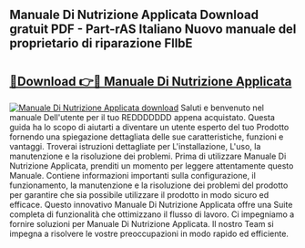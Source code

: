 ## Manuale Di Nutrizione Applicata Download gratuit PDF - Part-rAS Italiano Nuovo manuale del proprietario di riparazione FllbE

# <h2><a href="http://df9utk.blite.top/?on=Manuale+Di+Nutrizione+Applicata">🔗Download 👉🔴 Manuale Di Nutrizione Applicata</a></h2>

[![Manuale Di Nutrizione Applicata download](https://i.imgur.com/lujVjoI.png)](http://df9utk.blite.top/?on=Manuale+Di+Nutrizione+Applicata)
Saluti e benvenuto nel manuale Dell'utente per il tuo REDDDDDDD appena acquistato. Questa guida ha lo scopo di aiutarti a diventare un utente esperto del tuo Prodotto fornendo una spiegazione dettagliata delle sue caratteristiche, funzioni e vantaggi. Troverai istruzioni dettagliate per L'installazione, L'uso, la manutenzione e la risoluzione dei problemi. Prima di utilizzare Manuale Di Nutrizione Applicata, prenditi un momento per leggere attentamente questo Manuale. Contiene informazioni importanti sulla configurazione, il funzionamento, la manutenzione e la risoluzione dei problemi del prodotto per garantire che sia possibile utilizzare il prodotto in modo sicuro ed efficace. Questo innovativo Manuale Di Nutrizione Applicata offre una Suite completa di funzionalità che ottimizzano il flusso di lavoro. Ci impegniamo a fornire soluzioni per Manuale Di Nutrizione Applicata. Il nostro Team si impegna a risolvere le vostre preoccupazioni in modo rapido ed efficiente.
